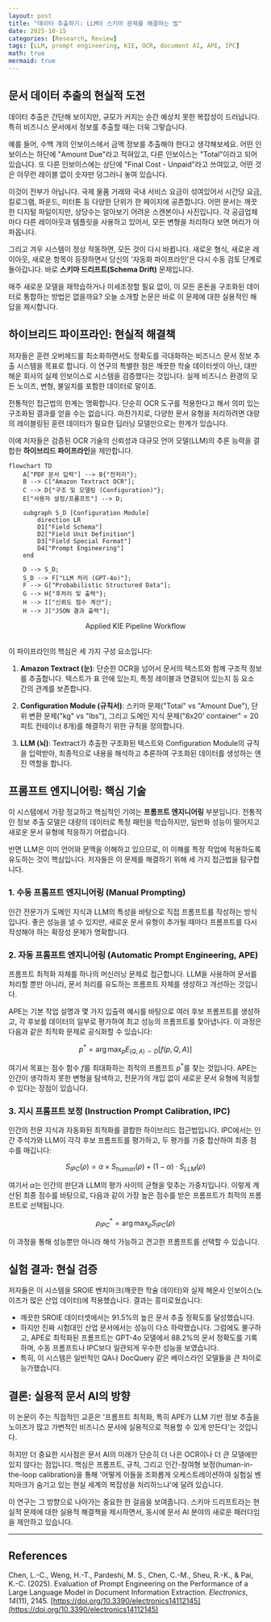 ```yaml
---
layout: post 
title: "데이터 추출하기: LLM이 스키마 문제를 해결하는 법"
date: 2025-10-15 
categories: [Research, Review] 
tags: [LLM, prompt engineering, KIE, OCR, document AI, APE, IPC]
math: true 
mermaid: true
---
```


## 문서 데이터 추출의 현실적 도전

데이터 추출은 간단해 보이지만, 규모가 커지는 순간 예상치 못한 복잡성이 드러납니다. 특히 비즈니스 문서에서 정보를 추출할 때는 더욱 그렇습니다.

예를 들어, 수백 개의 인보이스에서 금액 정보를 추출해야 한다고 생각해보세요. 어떤 인보이스는 하단에 "Amount Due"라고 적혀있고, 다른 인보이스는 "Total"이라고 되어 있습니다. 또 다른 인보이스에는 상단에 "Final Cost - Unpaid"라고 쓰여있고, 어떤 것은 아무런 레이블 없이 숫자만 덩그러니 놓여 있습니다.

이것이 전부가 아닙니다. 국제 물품 거래와 국내 서비스 요금이 섞여있어서 시간당 요금, 킬로그램, 파운드, 미터톤 등 다양한 단위가 한 페이지에 공존합니다. 어떤 문서는 깨끗한 디지털 파일이지만, 상당수는 알아보기 어려운 스캔본이나 사진입니다. 각 공급업체마다 다른 레이아웃과 템플릿을 사용하고 있어서, 모든 변형을 처리하다 보면 머리가 아파옵니다.

그리고 겨우 시스템이 정상 작동하면, 모든 것이 다시 바뀝니다. 새로운 형식, 새로운 레이아웃, 새로운 항목이 등장하면서 당신의 '자동화 파이프라인'은 다시 수동 검토 단계로 돌아갑니다. 바로 **스키마 드리프트(Schema Drift)** 문제입니다.

매주 새로운 모델을 재학습하거나 미세조정할 필요 없이, 이 모든 혼돈을 구조화된 데이터로 통합하는 방법은 없을까요? 오늘 소개할 논문은 바로 이 문제에 대한 실용적인 해답을 제시합니다.

## 하이브리드 파이프라인: 현실적 해결책

저자들은 훈련 오버헤드를 최소화하면서도 정확도를 극대화하는 비즈니스 문서 정보 추출 시스템을 목표로 합니다. 이 연구의 특별한 점은 깨끗한 학술 데이터셋이 아닌, 대만 해운 회사의 실제 인보이스로 시스템을 검증했다는 것입니다. 실제 비즈니스 환경의 모든 노이즈, 변형, 불일치를 포함한 데이터로 말이죠.

전통적인 접근법의 한계는 명확합니다. 단순히 OCR 도구를 적용한다고 해서 의미 있는 구조화된 결과를 얻을 수는 없습니다. 마찬가지로, 다양한 문서 유형을 처리하려면 대량의 레이블링된 훈련 데이터가 필요한 딥러닝 모델만으로는 한계가 있습니다.

이에 저자들은 검증된 OCR 기술의 신뢰성과 대규모 언어 모델(LLM)의 추론 능력을 결합한 **하이브리드 파이프라인**을 제안합니다.

```mermaid
flowchart TD
    A["PDF 문서 입력"] --> B{"전처리"};
    B --> C["Amazon Textract OCR"];
    C --> D{"구조 및 모델링 (Configuration)"};
    E["사용자 설정/프롬프트"] --> D;
    
    subgraph S_D [Configuration Module]
        direction LR
        D1["Field Schema"]
        D2["Field Unit Definition"]
        D3["Field Special Format"]
        D4["Prompt Engineering"]
    end

    D --> S_D;
    S_D --> F["LLM 처리 (GPT-4o)"];
    F --> G["Probabilistic Structured Data"];
    G --> H{"후처리 및 출력"};
    H --> I["신뢰도 점수 계산"];
    H --> J["JSON 결과 출력"];
```

<div align="center">
Applied KIE Pipeline Workflow
</div>

<br>

이 파이프라인의 핵심은 세 가지 구성 요소입니다:

1. **Amazon Textract (눈)**: 단순한 OCR을 넘어서 문서의 텍스트와 함께 구조적 정보를 추출합니다. 텍스트가 표 안에 있는지, 특정 레이블과 연결되어 있는지 등 요소 간의 관계를 보존합니다.

2. **Configuration Module (규칙서)**: 스키마 문제("Total" vs "Amount Due"), 단위 변환 문제("kg" vs "lbs"), 그리고 도메인 지식 문제("8x20' container" = 20피트 컨테이너 8개)를 해결하기 위한 규칙을 정의합니다.

3. **LLM (뇌)**: Textract가 추출한 구조화된 텍스트와 Configuration Module의 규칙을 입력받아, 최종적으로 내용을 해석하고 추론하여 구조화된 데이터를 생성하는 엔진 역할을 합니다.

## 프롬프트 엔지니어링: 핵심 기술

이 시스템에서 가장 정교하고 핵심적인 기여는 **프롬프트 엔지니어링** 부분입니다. 전통적인 정보 추출 모델은 대량의 데이터로 특정 패턴을 학습하지만, 일반화 성능이 떨어지고 새로운 문서 유형에 적응하기 어렵습니다.

반면 LLM은 이미 언어와 문맥을 이해하고 있으므로, 이 이해를 특정 작업에 적용하도록 유도하는 것이 핵심입니다. 저자들은 이 문제를 해결하기 위해 세 가지 접근법을 탐구합니다.

### 1. 수동 프롬프트 엔지니어링 (Manual Prompting)

인간 전문가가 도메인 지식과 LLM의 특성을 바탕으로 직접 프롬프트를 작성하는 방식입니다. 좋은 성능을 낼 수 있지만, 새로운 문서 유형이 추가될 때마다 프롬프트를 다시 작성해야 하는 확장성 문제가 명확합니다.

### 2. 자동 프롬프트 엔지니어링 (Automatic Prompt Engineering, APE)

프롬프트 최적화 자체를 하나의 머신러닝 문제로 접근합니다. LLM을 사용하여 문서를 처리할 뿐만 아니라, 문서 처리를 유도하는 프롬프트 자체를 생성하고 개선하는 것입니다.

APE는 기본 작업 설명과 몇 가지 입출력 예시를 바탕으로 여러 후보 프롬프트를 생성하고, 각 후보를 데이터의 일부로 평가하여 최고 성능의 프롬프트를 찾아냅니다. 이 과정은 다음과 같은 최적화 문제로 공식화할 수 있습니다:

$$
p^* = \arg\max_p E_{(Q,A) \sim D} [f(p, Q, A)]
$$

여기서 목표는 점수 함수 $f$를 최대화하는 최적의 프롬프트 $p^*$를 찾는 것입니다. APE는 인간이 생각하지 못한 변형을 탐색하고, 전문가의 개입 없이 새로운 문서 유형에 적응할 수 있다는 장점이 있습니다.

### 3. 지시 프롬프트 보정 (Instruction Prompt Calibration, IPC)

인간의 전문 지식과 자동화된 최적화를 결합한 하이브리드 접근법입니다. IPC에서는 인간 주석가와 LLM이 각각 후보 프롬프트를 평가하고, 두 평가를 가중 합산하여 최종 점수를 매깁니다:

$$
S_{IPC}(\rho) = \alpha \times S_{human}(\rho) + (1-\alpha) \cdot S_{LLM}(\rho)
$$

여기서 $\alpha$는 인간의 판단과 LLM의 평가 사이의 균형을 맞추는 가중치입니다. 이렇게 계산된 최종 점수를 바탕으로, 다음과 같이 가장 높은 점수를 받은 프롬프트가 최적의 프롬프트로 선택됩니다.

$$\rho^*_{IPC} = \arg\max_{\rho} S_{IPC}(\rho)$$

이 과정을 통해 성능뿐만 아니라 해석 가능하고 견고한 프롬프트를 선택할 수 있습니다.

## 실험 결과: 현실 검증

저자들은 이 시스템을 SROIE 벤치마크(깨끗한 학술 데이터)와 실제 해운사 인보이스(노이즈가 많은 산업 데이터)에 적용했습니다. 결과는 흥미로웠습니다:

- 깨끗한 SROIE 데이터셋에서는 91.5%의 높은 문서 추출 정확도를 달성했습니다.
- 하지만 진짜 시험대인 산업 문서에서는 성능이 다소 하락했습니다. 그럼에도 불구하고, APE로 최적화된 프롬프트는 GPT-4o 모델에서 88.2%의 문서 정확도를 기록하며, 수동 프롬프트나 IPC보다 일관되게 우수한 성능을 보였습니다.
- 특히, 이 시스템은 일반적인 QA나 DocQuery 같은 베이스라인 모델들을 큰 차이로 능가했습니다.

## 결론: 실용적 문서 AI의 방향

이 논문이 주는 직접적인 교훈은 '프롬프트 최적화, 특히 APE가 LLM 기반 정보 추출을 노이즈가 많고 가변적인 비즈니스 문서에 실용적으로 적용할 수 있게 만든다'는 것입니다.

하지만 더 중요한 시사점은 문서 AI의 미래가 단순히 더 나은 OCR이나 더 큰 모델에만 있지 않다는 점입니다. 핵심은 프롬프트, 규칙, 그리고 인간-참여형 보정(human-in-the-loop calibration)을 통해 '어떻게 이들을 조화롭게 오케스트레이션하여 실험실 벤치마크가 숨기고 있는 현실 세계의 복잡성을 처리하느냐'에 달려 있습니다.

이 연구는 그 방향으로 나아가는 중요한 한 걸음을 보여줍니다. 스키마 드리프트라는 현실적 문제에 대한 실용적 해결책을 제시하면서, 동시에 문서 AI 분야의 새로운 패러다임을 제안하고 있습니다.

-----

## References

Chen, L.-C., Weng, H.-T., Pardeshi, M. S., Chen, C.-M., Sheu, R.-K., & Pai, K.-C. (2025). Evaluation of Prompt Engineering on the Performance of a Large Language Model in Document Information Extraction. *Electronics*, *14*(11), 2145. [https://doi.org/10.3390/electronics14112145](https://doi.org/10.3390/electronics14112145)
